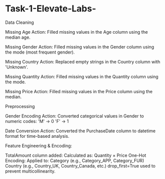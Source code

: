 # Task-1-Elevate-Labs-
Data Cleaning

Missing Age
Action: Filled missing values in the Age column using the median age.

Missing Gender
Action: Filled missing values in the Gender column using the mode (most frequent gender).

Missing Country
Action: Replaced empty strings in the Country column with 'Unknown'.

Missing Quantity
Action: Filled missing values in the Quantity column using the mode.

Missing Price
Action: Filled missing values in the Price column using the median.

Preprocessing

Gender Encoding
Action: Converted categorical values in Gender to numeric codes:
'M' → 0
'F' → 1

Date Conversion
Action: Converted the PurchaseDate column to datetime format for time-based analysis.

Feature Engineering & Encoding:

TotalAmount column added:
Calculated as: Quantity × Price
One-Hot Encoding:
Applied to:
Category (e.g., Category_APP, Category_FUR)
Country (e.g., Country_UK, Country_Canada, etc.)
drop_first=True used to prevent multicollinearity.
